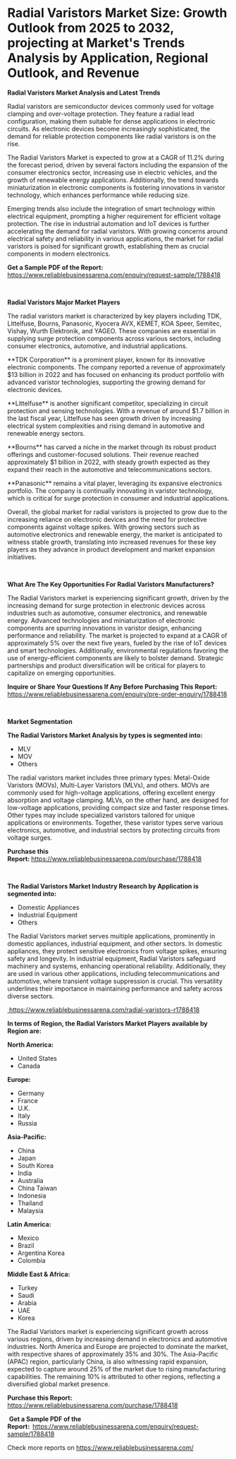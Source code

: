 <p><h1>Radial Varistors Market Size: Growth Outlook from 2025 to 2032, projecting at Market's Trends Analysis by Application, Regional Outlook, and Revenue</h1></p><p><strong>Radial Varistors Market Analysis and Latest Trends</strong></p>
<p><p>Radial varistors are semiconductor devices commonly used for voltage clamping and over-voltage protection. They feature a radial lead configuration, making them suitable for dense applications in electronic circuits. As electronic devices become increasingly sophisticated, the demand for reliable protection components like radial varistors is on the rise. </p><p>The Radial Varistors Market is expected to grow at a CAGR of 11.2% during the forecast period, driven by several factors including the expansion of the consumer electronics sector, increasing use in electric vehicles, and the growth of renewable energy applications. Additionally, the trend towards miniaturization in electronic components is fostering innovations in varistor technology, which enhances performance while reducing size. </p><p>Emerging trends also include the integration of smart technology within electrical equipment, prompting a higher requirement for efficient voltage protection. The rise in industrial automation and IoT devices is further accelerating the demand for radial varistors. With growing concerns around electrical safety and reliability in various applications, the market for radial varistors is poised for significant growth, establishing them as crucial components in modern electronics.</p></p>
<p><strong>Get a Sample PDF of the Report:&nbsp;</strong> <a href="https://www.reliablebusinessarena.com/enquiry/request-sample/1788418?utm_campaign=1841&utm_medium=2&utm_source=Github&utm_content=ia&utm_term=13022025&utm_id=radial-varistors">https://www.reliablebusinessarena.com/enquiry/request-sample/1788418</a></p>
<p>&nbsp;</p>
<p><strong>Radial Varistors Major Market Players</strong></p>
<p><p>The radial varistors market is characterized by key players including TDK, Littelfuse, Bourns, Panasonic, Kyocera AVX, KEMET, KOA Speer, Semitec, Vishay, Wurth Elektronik, and YAGEO. These companies are essential in supplying surge protection components across various sectors, including consumer electronics, automotive, and industrial applications.</p><p>**TDK Corporation** is a prominent player, known for its innovative electronic components. The company reported a revenue of approximately $13 billion in 2022 and has focused on enhancing its product portfolio with advanced varistor technologies, supporting the growing demand for electronic devices.</p><p>**Littelfuse** is another significant competitor, specializing in circuit protection and sensing technologies. With a revenue of around $1.7 billion in the last fiscal year, Littelfuse has seen growth driven by increasing electrical system complexities and rising demand in automotive and renewable energy sectors.</p><p>**Bourns** has carved a niche in the market through its robust product offerings and customer-focused solutions. Their revenue reached approximately $1 billion in 2022, with steady growth expected as they expand their reach in the automotive and telecommunications sectors.</p><p>**Panasonic** remains a vital player, leveraging its expansive electronics portfolio. The company is continually innovating in varistor technology, which is critical for surge protection in consumer and industrial applications.</p><p>Overall, the global market for radial varistors is projected to grow due to the increasing reliance on electronic devices and the need for protective components against voltage spikes. With growing sectors such as automotive electronics and renewable energy, the market is anticipated to witness stable growth, translating into increased revenues for these key players as they advance in product development and market expansion initiatives.</p></p>
<p>&nbsp;</p>
<p><strong>What Are The Key Opportunities For Radial Varistors Manufacturers?</strong></p>
<p><p>The Radial Varistors market is experiencing significant growth, driven by the increasing demand for surge protection in electronic devices across industries such as automotive, consumer electronics, and renewable energy. Advanced technologies and miniaturization of electronic components are spurring innovations in varistor design, enhancing performance and reliability. The market is projected to expand at a CAGR of approximately 5% over the next five years, fueled by the rise of IoT devices and smart technologies. Additionally, environmental regulations favoring the use of energy-efficient components are likely to bolster demand. Strategic partnerships and product diversification will be critical for players to capitalize on emerging opportunities.</p></p>
<p><strong>Inquire or Share Your Questions If Any Before Purchasing This Report:</strong> <a href="https://www.reliablebusinessarena.com/enquiry/pre-order-enquiry/1788418?utm_campaign=1841&utm_medium=2&utm_source=Github&utm_content=ia&utm_term=13022025&utm_id=radial-varistors">https://www.reliablebusinessarena.com/enquiry/pre-order-enquiry/1788418</a></p>
<p>&nbsp;</p>
<p><strong>Market Segmentation</strong></p>
<p><strong>The Radial Varistors Market Analysis by types is segmented into:</strong></p>
<p><ul><li>MLV</li><li>MOV</li><li>Others</li></ul></p>
<p><p>The radial varistors market includes three primary types: Metal-Oxide Varistors (MOVs), Multi-Layer Varistors (MLVs), and others. MOVs are commonly used for high-voltage applications, offering excellent energy absorption and voltage clamping. MLVs, on the other hand, are designed for low-voltage applications, providing compact size and faster response times. Other types may include specialized varistors tailored for unique applications or environments. Together, these varistor types serve various electronics, automotive, and industrial sectors by protecting circuits from voltage surges.</p></p>
<p><strong>Purchase this Report:&nbsp;</strong><a href="https://www.reliablebusinessarena.com/purchase/1788418?utm_campaign=1841&utm_medium=2&utm_source=Github&utm_content=ia&utm_term=13022025&utm_id=radial-varistors">https://www.reliablebusinessarena.com/purchase/1788418</a></p>
<p>&nbsp;</p>
<p><strong>The Radial Varistors Market Industry Research by Application is segmented into:</strong></p>
<p><ul><li>Domestic Appliances</li><li>Industrial Equipment</li><li>Others</li></ul></p>
<p><p>The Radial Varistors market serves multiple applications, prominently in domestic appliances, industrial equipment, and other sectors. In domestic appliances, they protect sensitive electronics from voltage spikes, ensuring safety and longevity. In industrial equipment, Radial Varistors safeguard machinery and systems, enhancing operational reliability. Additionally, they are used in various other applications, including telecommunications and automotive, where transient voltage suppression is crucial. This versatility underlines their importance in maintaining performance and safety across diverse sectors.</p></p>
<p><a href="https://www.reliablebusinessarena.com/radial-varistors-r1788418?utm_campaign=1841&utm_medium=2&utm_source=Github&utm_content=ia&utm_term=13022025&utm_id=radial-varistors">&nbsp;https://www.reliablebusinessarena.com/radial-varistors-r1788418</a></p>
<p><strong>In terms of Region, the Radial Varistors Market Players available by Region are:</strong></p>
<p>
    <p> <strong> North America: </strong>
        <ul>
            <li>United States</li>
            <li>Canada</li>
        </ul>
        </p> 
    <p> <strong> Europe: </strong>
        <ul>
            <li>Germany</li>
            <li>France</li>
            <li>U.K.</li>
            <li>Italy</li>
            <li>Russia</li>
        </ul>
        </p> 
    <p> <strong> Asia-Pacific: </strong>
        <ul>
            <li>China</li>
            <li>Japan</li>
            <li>South Korea</li>
            <li>India</li>
            <li>Australia</li>
            <li>China Taiwan</li>
            <li>Indonesia</li>
            <li>Thailand</li>
            <li>Malaysia</li>
        </ul>
        </p> 
    <p> <strong> Latin America: </strong>
        <ul>
            <li>Mexico</li>
            <li>Brazil</li>
            <li>Argentina Korea</li>
            <li>Colombia</li>
        </ul>
        </p> 
    <p> <strong> Middle East & Africa: </strong>
        <ul>
            <li>Turkey</li>
            <li>Saudi</li>
            <li>Arabia</li>
            <li>UAE</li>
            <li>Korea</li>
        </ul>
    </p>
    </p>
<p><p>The Radial Varistors market is experiencing significant growth across various regions, driven by increasing demand in electronics and automotive industries. North America and Europe are projected to dominate the market, with respective shares of approximately 35% and 30%. The Asia-Pacific (APAC) region, particularly China, is also witnessing rapid expansion, expected to capture around 25% of the market due to rising manufacturing capabilities. The remaining 10% is attributed to other regions, reflecting a diversified global market presence.</p></p>
<p><strong>Purchase this Report: </strong><a href="https://www.reliablebusinessarena.com/purchase/1788418?utm_campaign=1841&utm_medium=2&utm_source=Github&utm_content=ia&utm_term=13022025&utm_id=radial-varistors">https://www.reliablebusinessarena.com/purchase/1788418</a></p>
<p>&nbsp;<strong>Get a Sample PDF of the Report:&nbsp;&nbsp;</strong><a href="https://www.reliablebusinessarena.com/enquiry/request-sample/1788418?utm_campaign=1841&utm_medium=2&utm_source=Github&utm_content=ia&utm_term=13022025&utm_id=radial-varistors">https://www.reliablebusinessarena.com/enquiry/request-sample/1788418</a></p>
<p><strong></strong></p>
<p>Check more reports on <a href="https://www.reliablebusinessarena.com/?utm_campaign=1841&utm_medium=2&utm_source=Github&utm_content=ia&utm_term=13022025&utm_id=radial-varistors">https://www.reliablebusinessarena.com/</a></p>